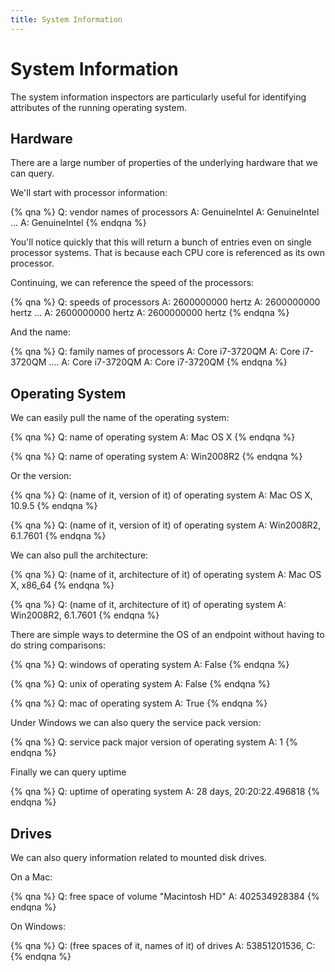 ```yaml
---
title: System Information
---
```


# System Information

The system information inspectors are particularly useful for identifying attributes of the running operating system. 

## Hardware

There are a large number of properties of the underlying hardware that we can query.

We'll start with processor information:

{% qna %}
Q: vendor names of processors
A: GenuineIntel
A: GenuineIntel
...
A: GenuineIntel
{% endqna %}

You'll notice quickly that this will return a bunch of entries even on single processor systems. That is because each CPU core is referenced as its own processor. 

Continuing, we can reference the speed of the processors:

{% qna %}
Q: speeds of processors
A: 2600000000 hertz
A: 2600000000 hertz
...
A: 2600000000 hertz
A: 2600000000 hertz
{% endqna %}

And the name:

{% qna %}
Q: family names of processors
A: Core i7-3720QM
A: Core i7-3720QM
....
A: Core i7-3720QM
A: Core i7-3720QM
{% endqna %}

## Operating System

We can easily pull the name of the operating system:

{% qna %}
Q: name of operating system
A: Mac OS X
{% endqna %}

{% qna %}
Q: name of operating system
A: Win2008R2
{% endqna %}

Or the version:

{% qna %}
Q: (name of it, version of it) of operating system
A: Mac OS X, 10.9.5
{% endqna %}

{% qna %}
Q: (name of it, version of it) of operating system
A: Win2008R2, 6.1.7601
{% endqna %}

We can also pull the architecture:

{% qna %}
Q: (name of it, architecture of it) of operating system
A: Mac OS X, x86_64
{% endqna %}

{% qna %}
Q: (name of it, architecture of it) of operating system
A: Win2008R2, 6.1.7601
{% endqna %}

There are simple ways to determine the OS of an endpoint without having to do string comparisons:

{% qna %}
Q: windows of operating system
A: False
{% endqna %}

{% qna %}
Q: unix of operating system
A: False
{% endqna %}

{% qna %}
Q: mac of operating system
A: True
{% endqna %}

Under Windows we can also query the service pack version:

{% qna %}
Q: service pack major version of operating system
A: 1
{% endqna %}

Finally we can query uptime

{% qna %}
Q: uptime of operating system
A: 28 days, 20:20:22.496818
{% endqna %}

## Drives

We can also query information related to mounted disk drives.

On a Mac:

{% qna %}
Q: free space of volume "Macintosh HD"
A: 402534928384
{% endqna %}

On Windows:

{% qna %}
Q: (free spaces of it, names of it) of drives
A: 53851201536, C:
{% endqna %}
